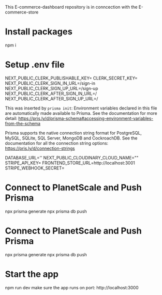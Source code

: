 This E-commerce-dashboard repository is in conncection with the E-commerce-store

# Install packages
npm i

# Setup .env file

NEXT_PUBLIC_CLERK_PUBLISHABLE_KEY=
CLERK_SECRET_KEY=
NEXT_PUBLIC_CLERK_SIGN_IN_URL=/sign-in
NEXT_PUBLIC_CLERK_SIGN_UP_URL=/sign-up
NEXT_PUBLIC_CLERK_AFTER_SIGN_IN_URL=/
NEXT_PUBLIC_CLERK_AFTER_SIGN_UP_URL=/

 This was inserted by `prisma init`:
 Environment variables declared in this file are automatically made available to Prisma.
 See the documentation for more detail: https://pris.ly/d/prisma-schema#accessing-environment-variables-from-the-schema

 Prisma supports the native connection string format for PostgreSQL, MySQL, SQLite, SQL Server, MongoDB and CockroachDB.
 See the documentation for all the connection string options: https://pris.ly/d/connection-strings

DATABASE_URL=''
NEXT_PUBLIC_CLOUDINARY_CLOUD_NAME=""
STRIPE_API_KEY=
FRONTEND_STORE_URL=http://localhost:3001
STRIPE_WEBHOOK_SECRET=

# Connect to PlanetScale and Push Prisma
npx prisma generate
npx prisma db push

# Connect to PlanetScale and Push Prisma

npx prisma generate
npx prisma db push


# Start the app
npm run dev
make sure the app runs on port: http://localhost:3000
